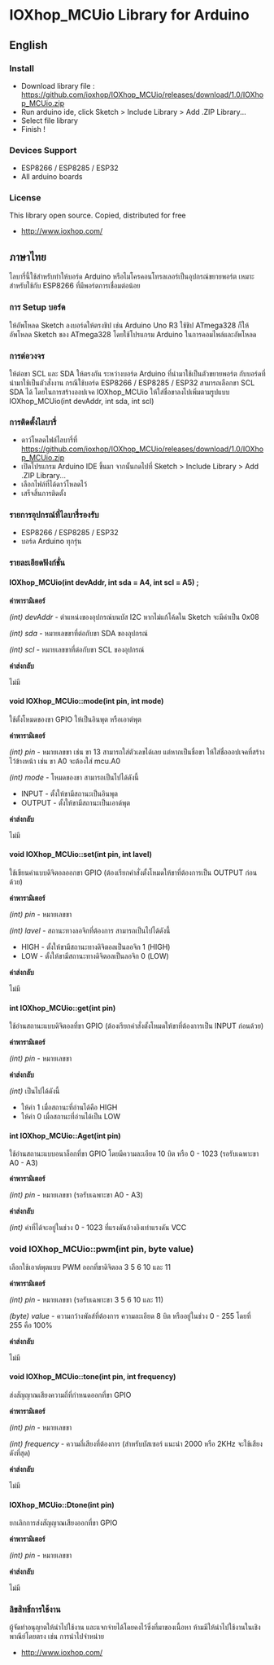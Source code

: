 # IOXhop_MCUio Library for Arduino
## English

### Install
 * Download library file : https://github.com/ioxhop/IOXhop_MCUio/releases/download/1.0/IOXhop_MCUio.zip
 * Run arduino ide, click Sketch > Include Library > Add .ZIP Library...
 * Select file library
 * Finish !
 
### Devices Support
 * ESP8266 / ESP8285 / ESP32
 * All arduino boards
 
### License
This library open source. Copied, distributed for free
 * http://www.ioxhop.com/

## ภาษาไทย
ไลบารี่นี้ใช้สำหรับทำให้บอร์ด Arduino หรือไมโครคอนโทรลเลอร์เป็นอุปกรณ์ขยายพอร์ต เหมาะสำหรับใช้กับ ESP8266 ที่มีพอร์ตการเชื่อมต่อน้อย

### การ Setup บอร์ด

ให้อัพโหลด Sketch ลงบอร์ดให้ตรงชิป เช่น Arduino Uno R3 ใช้ชิป ATmega328 ก็ให้อัพโหลด Sketch ของ ATmega328 โดยใช้โปรแกรม Arduino ในการคอมไพล์และอัพโหลด

### การต่อวงจร

ให้ต่อขา SCL และ SDA ให้ตรงกัน ระหว่างบอร์ด Arduino ที่นำมาใช้เป็นตัวขยายพอร์ต กับบอร์ดที่นำมาใช้เป็นตัวสั่งงาน กรณีใช้บอร์ด ESP8266 / ESP8285 / ESP32 สามารถเลือกขา SCL SDA ได้ โดยในการสร้างออปเจค IOXhop_MCUio ให้ใส่ชื่อขาลงไปเพิ่มตามรูปแบบ IOXhop_MCUio(int devAddr, int sda, int scl)

### การติดตั้งไลบารี่
 * ดาว์โหลดไฟล์ไลบารี่ที่ https://github.com/ioxhop/IOXhop_MCUio/releases/download/1.0/IOXhop_MCUio.zip
 * เปิดโปรแกรม Arduino IDE ขึ้นมา จากนั้นกดไปที่ Sketch > Include Library > Add .ZIP Library...
 * เลือกไฟล์ที่ได้ดาว์โหลดไว้
 * เสร็จสิ้นการติดตั้ง

### รายการอุปกรณ์ที่ไลบารี่รองรับ
 * ESP8266 / ESP8285 / ESP32
 * บอร์ด Arduino ทุกรุ่น

### รายละเอียดฟังก์ชั่น

#### IOXhop_MCUio(int devAddr, int sda = A4, int scl = A5) ;

**ค่าพารามิเตอร์**

*(int) devAddr* - ตำแหน่งของอุปกรณ์บนบัส I2C หากไม่แก้โค้ดใน Sketch จะมีค่าเป็น 0x08

*(int) sda* - หมายเลขขาที่ต่อกับขา SDA ของอุปกรณ์

*(int) scl* - หมายเลขขาที่ต่อกับขา SCL ของอุปกรณ์

**ค่าส่งกลับ**

ไม่มี

#### void IOXhop_MCUio::mode(int pin, int mode)

ใช้ตั้งโหมดของขา GPIO ให้เป็นอินพุต หรือเอาต์พุต

**ค่าพารามิเตอร์**

*(int) pin* - หมายเลขขา เช่น ขา 13 สามารถใส่ตัวเลขได้เลย แต่หากเป็นชื่อขา ให้ใส่ชื่อออปเจคที่สร้างไว้ข้างหน้า เช่น ขา A0 จะต้องใส่ mcu.A0

*(int) mode* - โหมดของขา สามารถเป็นไปได้ดังนี้

 * INPUT - ตั้งให้ขามีสถานะเป็นอินพุต
 * OUTPUT - ตั้งให้ขามีสถานะเป็นเอาต์พุต

**ค่าส่งกลับ**

ไม่มี

#### void IOXhop_MCUio::set(int pin, int lavel)

ใช้เขียนค่าแบบดิจิตอลออกขา GPIO (ต้องเรียกคำสั่งตั้งโหมดให้ขาที่ต้องการเป็น OUTPUT ก่อนด้วย)

**ค่าพารามิเตอร์**

*(int) pin* - หมายเลขขา

*(int) lavel* - สถานะทางลอจิกที่ต้องการ สามารถเป็นไปได้ดังนี้

 * HIGH - ตั้งให้ขามีสถานะทางดิจิตอลเป็นลอจิก 1 (HIGH)
 * LOW - ตั้งให้ขามีสถานะทางดิจิตอลเป็นลอจิก 0 (LOW)

**ค่าส่งกลับ**

ไม่มี

#### int IOXhop_MCUio::get(int pin)

ใช้อ่านสถานะแบบดิจิตอลที่ขา GPIO (ต้องเรียกคำสั่งตั้งโหมดให้ขาที่ต้องการเป็น INPUT ก่อนด้วย)

**ค่าพารามิเตอร์**

*(int) pin* - หมายเลขขา

**ค่าส่งกลับ**

*(int)* เป็นไปได้ดังนี้

 * ให้ค่า 1 เมื่อสถานะที่อ่านได้คือ HIGH
  * ให้ค่า 0 เมื่อสถานะที่อ่านได้เป็น LOW

#### int IOXhop_MCUio::Aget(int pin)

ใช้อ่านสถานะแบบอนาล็อกที่ขา GPIO โดยมีความละเอียด 10 บิต หรือ 0 - 1023 (รอรับเฉพาะขา A0 - A3)

**ค่าพารามิเตอร์**

*(int) pin* - หมายเลขขา (รอรับเฉพาะขา A0 - A3)

**ค่าส่งกลับ**

*(int)* ค่าที่ได้จะอยู่ในช่วง 0 - 1023 ที่แรงดันอ้างอิงเท่าแรงดัน VCC

### void IOXhop_MCUio::pwm(int pin, byte value)

เลือกใช้เอาต์พุตแบบ PWM ออกที่ขาดิจิตอล 3 5 6 10 และ 11

**ค่าพารามิเตอร์**

*(int) pin* - หมายเลขขา (รอรับเฉพาะขา 3 5 6 10 และ 11)

*(byte) value* - ความกว้างพัลส์ที่ต้องการ ความละเอียด 8 บิต หรืออยู่ในช่วง 0 - 255 โดยที่ 255 คือ 100%

**ค่าส่งกลับ**

ไม่มี

#### void IOXhop_MCUio::tone(int pin, int frequency)

ส่งสัญญาณเสียงความถี่ที่กำหนดออกที่ขา GPIO

**ค่าพารามิเตอร์**

*(int) pin* - หมายเลขขา

*(int) frequency* - ความถี่เสียงที่ต้องการ (สำหรับบัสเซอร์ แนะนำ 2000 หรือ 2KHz จะใช้เสียงดังที่สุด)

**ค่าส่งกลับ**

ไม่มี

#### IOXhop_MCUio::Dtone(int pin)

ยกเลิกการส่งสัญญาณเสียงออกที่ขา GPIO

**ค่าพารามิเตอร์**

*(int) pin* - หมายเลขขา

**ค่าส่งกลับ**

ไม่มี

### ลิขสิทธิ์การใช้งาน
ผู้จัดทำอนุญาตให้นำไปใช้งาน และแจกจ่ายได้โดยคงไว้ซึ่งที่มาของเนื้อหา ห้ามมีให้นำไปใช้งานในเชิงพาณีย์โดยตรง เช่น การนำไปจำหน่าย
 * http://www.ioxhop.com/
 